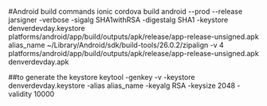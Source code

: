 #Android build commands
ionic cordova build android --prod --release
jarsigner -verbose -sigalg SHA1withRSA -digestalg SHA1 -keystore denverdevday.keystore platforms/android/app/build/outputs/apk/release/app-release-unsigned.apk alias_name
~/Library/Android/sdk/build-tools/26.0.2/zipalign -v 4 platforms/android/app/build/outputs/apk/release/app-release-unsigned.apk denverdevday.apk



##to generate the keystore
keytool -genkey -v -keystore denverdevday.keystore -alias alias_name -keyalg RSA -keysize 2048 -validity 10000
